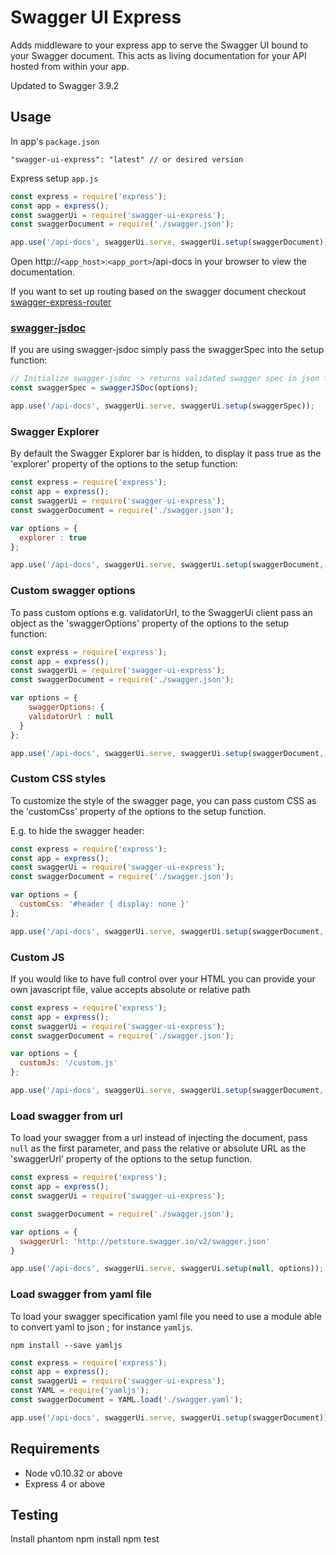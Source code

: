 # Swagger UI Express

Adds middleware to your express app to serve the Swagger UI bound to your Swagger document. This acts as living documentation for your API hosted from within your app.

Updated to Swagger 3.9.2

## Usage

In app's `package.json`

    "swagger-ui-express": "latest" // or desired version

Express setup `app.js`
```javascript
const express = require('express');
const app = express();
const swaggerUi = require('swagger-ui-express');
const swaggerDocument = require('./swagger.json');

app.use('/api-docs', swaggerUi.serve, swaggerUi.setup(swaggerDocument));
```

Open http://`<app_host>`:`<app_port>`/api-docs in your browser to view the documentation.

If you want to set up routing based on the swagger document checkout [swagger-express-router](https://www.npmjs.com/package/swagger-express-router)

### [swagger-jsdoc](https://www.npmjs.com/package/swagger-jsdoc)

If you are using swagger-jsdoc simply pass the swaggerSpec into the setup function:

```javascript
// Initialize swagger-jsdoc -> returns validated swagger spec in json format
const swaggerSpec = swaggerJSDoc(options);

app.use('/api-docs', swaggerUi.serve, swaggerUi.setup(swaggerSpec));
```

### Swagger Explorer

By default the Swagger Explorer bar is hidden, to display it pass true as the 'explorer' property of the options to the setup function:

```javascript
const express = require('express');
const app = express();
const swaggerUi = require('swagger-ui-express');
const swaggerDocument = require('./swagger.json');

var options = {
  explorer : true
};

app.use('/api-docs', swaggerUi.serve, swaggerUi.setup(swaggerDocument, options));
```

### Custom swagger options

To pass custom options e.g. validatorUrl, to the SwaggerUi client pass an object as the 'swaggerOptions' property of the options to the setup function:

```javascript
const express = require('express');
const app = express();
const swaggerUi = require('swagger-ui-express');
const swaggerDocument = require('./swagger.json');

var options = {
	swaggerOptions: {
    validatorUrl : null
  }
};

app.use('/api-docs', swaggerUi.serve, swaggerUi.setup(swaggerDocument, options));
```

### Custom CSS styles

To customize the style of the swagger page, you can pass custom CSS as the 'customCss' property of the options to the setup function.

E.g. to hide the swagger header:

```javascript
const express = require('express');
const app = express();
const swaggerUi = require('swagger-ui-express');
const swaggerDocument = require('./swagger.json');

var options = {
  customCss: '#header { display: none }'
};

app.use('/api-docs', swaggerUi.serve, swaggerUi.setup(swaggerDocument, options));
```


### Custom JS

If you would like to have full control over your HTML you can  provide your own javascript file, value accepts absolute or relative path

```javascript
const express = require('express');
const app = express();
const swaggerUi = require('swagger-ui-express');
const swaggerDocument = require('./swagger.json');

var options = {
  customJs: '/custom.js'
};

app.use('/api-docs', swaggerUi.serve, swaggerUi.setup(swaggerDocument, options));
```

### Load swagger from url

To load your swagger from a url instead of injecting the document, pass `null` as the first parameter, and pass the relative or absolute URL as the 'swaggerUrl' property of the options to the setup function.

```javascript
const express = require('express');
const app = express();
const swaggerUi = require('swagger-ui-express');

const swaggerDocument = require('./swagger.json');

var options = {
  swaggerUrl: 'http://petstore.swagger.io/v2/swagger.json'
}

app.use('/api-docs', swaggerUi.serve, swaggerUi.setup(null, options));
```

### Load swagger from yaml file

To load your swagger specification yaml file you need to use a module able to convert yaml to json ; for instance `yamljs`.

    npm install --save yamljs

```javascript
const express = require('express');
const app = express();
const swaggerUi = require('swagger-ui-express');
const YAML = require('yamljs');
const swaggerDocument = YAML.load('./swagger.yaml');

app.use('/api-docs', swaggerUi.serve, swaggerUi.setup(swaggerDocument));
```


## Requirements

* Node v0.10.32 or above
* Express 4 or above

## Testing

Install phantom
npm install
npm test

